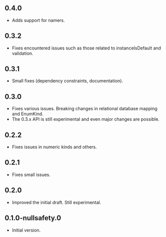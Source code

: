 ## 0.4.0

  * Adds support for namers.

## 0.3.2

  * Fixes encountered issues such as those related to instanceIsDefault and validation.

## 0.3.1

  * Small fixes (dependency constraints, documentation).

## 0.3.0

  * Fixes various issues. Breaking changes in relational database mapping and EnumKind.
  * The 0.3.x API is still experimental and even major changes are possible.

## 0.2.2

  * Fixes issues in numeric kinds and others.

## 0.2.1

  * Fixes small issues.

## 0.2.0

  * Improved the initial draft. Still experimental.

## 0.1.0-nullsafety.0

  * Initial version.